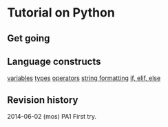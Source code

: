 Tutorial on Python
==============================



Get going
------------------------------



Language constructs
------------------------------

[variables](variables.md)
[types](types.md)
[operators](operators.md)
[string formatting](string-formatting.md)
[if, elif, else](if.md)



Revision history
------------------------------

2014-06-02 (mos) PA1 First try.


